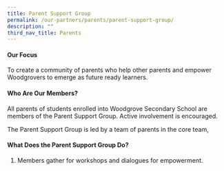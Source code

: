 ```yaml
---
title: Parent Support Group
permalink: /our-partners/parents/parent-support-group/
description: ""
third_nav_title: Parents
---
```


#### Our Focus

To create a community of parents who help other parents and empower Woodgrovers to emerge as future ready learners. 


  
#### Who Are Our Members?

All parents of students enrolled into Woodgrove Secondary School are members of the Parent Support Group. Active involvement is encouraged.

The Parent Support Group is led by a team of parents in the core team,
  

#### What Does the Parent Support Group Do?

1. Members gather for workshops and dialogues for empowerment.


